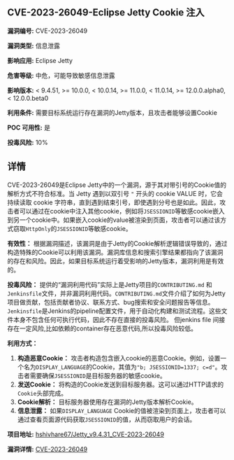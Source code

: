 ## CVE-2023-26049-Eclipse Jetty Cookie 注入

**漏洞编号:** CVE-2023-26049

**漏洞类型:** 信息泄露

**影响应用:** Eclipse Jetty

**危害等级:** 中危，可能导致敏感信息泄露

**影响版本:** < 9.4.51, >= 10.0.0, < 10.0.14, >= 11.0.0, < 11.0.14, >= 12.0.0.alpha0, < 12.0.0.beta0

**利用条件:** 需要目标系统运行存在漏洞的Jetty版本，且攻击者能够设置Cookie

**POC 可用性:** 是

**投毒风险:** 10%

## 详情

CVE-2023-26049是Eclipse Jetty中的一个漏洞，源于其对带引号的Cookie值的解析方式不符合标准。当 Jetty 遇到以双引号 `"` 开头的 cookie VALUE 时，它会持续读取 cookie 字符串，直到遇到结束引号，即使遇到分号也是如此。因此，攻击者可以通过在cookie中注入其他cookie，例如将`JSESSIONID`等敏感cookie嵌入到另一个cookie中。如果嵌入cookie的value被渲染到页面，攻击者可以通过该方式窃取`HttpOnly`的`JSESSIONID`等敏感cookie。

**有效性：**
根据漏洞描述，该漏洞是由于Jetty的Cookie解析逻辑错误导致的，通过构造特殊的Cookie可以利用该漏洞。漏洞库信息和搜索引擎结果都指向了该漏洞的存在和风险。因此，如果目标系统运行着受影响的Jetty版本，漏洞利用是有效的。

**投毒风险：**
提供的“漏洞利用代码”实际上是Jetty项目的`CONTRIBUTING.md` 和 `Jenkinsfile`文件，并非漏洞利用代码。`CONTRIBUTING.md`文件介绍了如何为Jetty项目做贡献，包括贡献者协议、联系方式、bug搜索和安全问题报告等信息。`Jenkinsfile`是Jenkins的pipeline配置文件，用于自动化构建和测试流程。这些文件本身不包含任何可执行代码，因此不存在直接的投毒风险。 但jenkins file 间接存在一定风险,比如依赖的container存在恶意代码,所以投毒风险较低。

**利用方式：**
1.  **构造恶意Cookie：** 攻击者构造包含嵌入cookie的恶意Cookie。例如，设置一个名为`DISPLAY_LANGUAGE`的Cookie，其值为`"b; JSESSIONID=1337; c=d"`。攻击者需要确保`JSESSIONID`是目标服务器的敏感cookie。
2.  **发送Cookie：** 将构造的Cookie发送到目标服务器。这可以通过HTTP请求的`Cookie`头部完成。
3.  **Cookie解析：** 目标服务器使用存在漏洞的Jetty版本解析Cookie。
4.  **信息泄露：** 如果`DISPLAY_LANGUAGE` Cookie的值被渲染到页面上，攻击者可以通过查看页面源代码获取`JSESSIONID`的值，从而窃取用户的会话。


**项目地址:** [hshivhare67/Jetty_v9.4.31_CVE-2023-26049](https://github.com/hshivhare67/Jetty_v9.4.31_CVE-2023-26049)

**漏洞详情:** [CVE-2023-26049](https://nvd.nist.gov/vuln/detail/CVE-2023-26049)